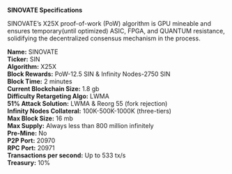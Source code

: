 **SINOVATE Specifications**

SINOVATE’s X25X proof-of-work (PoW) algorithm is GPU mineable and ensures temporary(until optimized) ASIC, FPGA, and QUANTUM resistance, solidifying the decentralized consensus mechanism in the process.





**Name:** SINOVATE  
**Ticker:** SIN  
**Algorithm:** X25X  
**Block Rewards:** PoW-12.5 SIN & Infinity Nodes-2750 SIN  
**Block Time:** 2 minutes  
**Current Blockchain Size:** 1.8 gb  
**Difficulty Retargeting Algo:** LWMA  
**51% Attack Solution:** LWMA & Reorg 55 (fork rejection)  
**Infinity Nodes Collateral:** 100K-500K-1000K (three-tiers)  
**Max Block Size:** 16 mb  
**Max Supply:** Always less than 800 million infinitely  
**Pre-Mine:** No  
**P2P Port:** 20970  
**RPC Port:** 20971  
**Transactions per second:** Up to 533 tx/s  
**Treasury:** 10%

